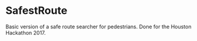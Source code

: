 # SafestRoute
Basic version of a safe route searcher for pedestrians. Done for the Houston Hackathon 2017.
